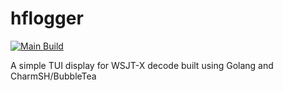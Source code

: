 # hflogger
[![Main Build](https://github.com/rebay1982/hflogger/actions/workflows/main_build.yml/badge.svg?branch=main)](https://github.com/rebay1982/hflogger/actions/workflows/main_build.yml)

A simple TUI display for WSJT-X decode built using Golang and CharmSH/BubbleTea
